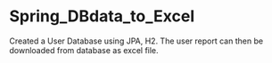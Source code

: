# Spring_DBdata_to_Excel
Created a User Database using JPA, H2. The user report can then be downloaded from database as excel file.
